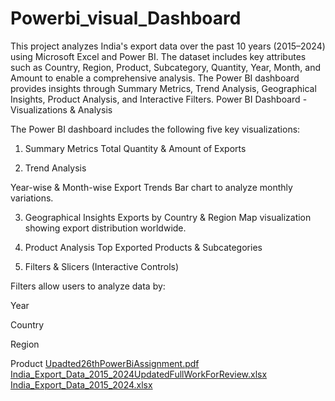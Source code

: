 # Powerbi_visual_Dashboard
This project analyzes India's export data over the past 10 years (2015–2024) using Microsoft Excel and Power BI. The dataset includes key attributes such as Country, Region, Product, Subcategory, Quantity, Year, Month, and Amount to enable a comprehensive analysis. 
The Power BI dashboard provides insights through Summary Metrics, Trend Analysis, Geographical Insights, Product Analysis, and Interactive Filters.
Power BI Dashboard - Visualizations & Analysis

The Power BI dashboard includes the following five key visualizations:

1. Summary Metrics
Total Quantity & Amount of Exports

2. Trend Analysis

Year-wise & Month-wise Export Trends
Bar chart to analyze monthly variations.

3. Geographical Insights
Exports by Country & Region
Map visualization showing export distribution worldwide.


4. Product Analysis
Top Exported Products & Subcategories

5. Filters & Slicers (Interactive Controls)

Filters allow users to analyze data by:

Year

Country

Region

Product
[Upadted26thPowerBiAssignment.pdf](https://github.com/user-attachments/files/19009620/Upadted26thPowerBiAssignment.pdf)
[India_Export_Data_2015_2024UpdatedFullWorkForReview.xlsx](https://github.com/user-attachments/files/19009611/India_Export_Data_2015_2024UpdatedFullWorkForReview.xlsx)
[India_Export_Data_2015_2024.xlsx](https://github.com/user-attachments/files/19009607/India_Export_Data_2015_2024.xlsx)


